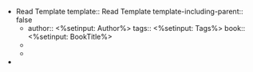 - Read Template
  template:: Read Template
  template-including-parent:: false
	- author:: <%setinput: Author%>
	  tags:: <%setinput: Tags%>
	  book:: <%setinput: BookTitle%>
	-
	-
-